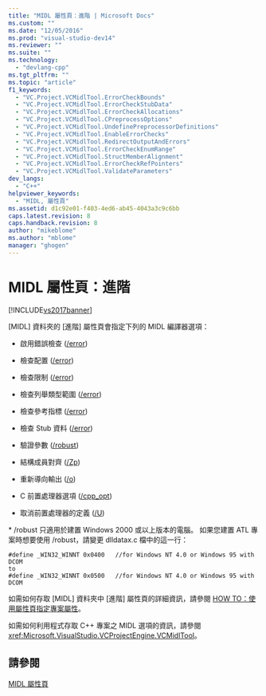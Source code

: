 ```yaml
---
title: "MIDL 屬性頁：進階 | Microsoft Docs"
ms.custom: ""
ms.date: "12/05/2016"
ms.prod: "visual-studio-dev14"
ms.reviewer: ""
ms.suite: ""
ms.technology: 
  - "devlang-cpp"
ms.tgt_pltfrm: ""
ms.topic: "article"
f1_keywords: 
  - "VC.Project.VCMidlTool.ErrorCheckBounds"
  - "VC.Project.VCMidlTool.ErrorCheckStubData"
  - "VC.Project.VCMidlTool.ErrorCheckAllocations"
  - "VC.Project.VCMidlTool.CPreprocessOptions"
  - "VC.Project.VCMidlTool.UndefinePreprocessorDefinitions"
  - "VC.Project.VCMidlTool.EnableErrorChecks"
  - "VC.Project.VCMidlTool.RedirectOutputAndErrors"
  - "VC.Project.VCMidlTool.ErrorCheckEnumRange"
  - "VC.Project.VCMidlTool.StructMemberAlignment"
  - "VC.Project.VCMidlTool.ErrorCheckRefPointers"
  - "VC.Project.VCMidlTool.ValidateParameters"
dev_langs: 
  - "C++"
helpviewer_keywords: 
  - "MIDL, 屬性頁"
ms.assetid: d1c92e01-f403-4ed6-ab45-4043a3c9c6bb
caps.latest.revision: 8
caps.handback.revision: 8
author: "mikeblome"
ms.author: "mblome"
manager: "ghogen"
---
```

# MIDL 屬性頁：進階
[!INCLUDE[vs2017banner](../assembler/inline/includes/vs2017banner.md)]

\[MIDL\] 資料夾的 \[進階\] 屬性頁會指定下列的 MIDL 編譯器選項：  
  
-   啟用錯誤檢查 \([\/error](http://msdn.microsoft.com/library/windows/desktop/aa367324)\)  
  
-   檢查配置 \([\/error](http://msdn.microsoft.com/library/windows/desktop/aa367324)\)  
  
-   檢查限制 \([\/error](http://msdn.microsoft.com/library/windows/desktop/aa367324)\)  
  
-   檢查列舉類型範圍 \([\/error](http://msdn.microsoft.com/library/windows/desktop/aa367324)\)  
  
-   檢查參考指標 \([\/error](http://msdn.microsoft.com/library/windows/desktop/aa367324)\)  
  
-   檢查 Stub 資料 \([\/error](http://msdn.microsoft.com/library/windows/desktop/aa367324)\)  
  
-   驗證參數 \([\/robust](http://msdn.microsoft.com/library/windows/desktop/aa367363)\)  
  
-   結構成員對齊 \([\/Zp](http://msdn.microsoft.com/library/windows/desktop/aa367388)\)  
  
-   重新導向輸出 \([\/o](http://msdn.microsoft.com/library/windows/desktop/aa367351)\)  
  
-   C 前置處理器選項 \([\/cpp\_opt](http://msdn.microsoft.com/library/windows/desktop/aa367318)\)  
  
-   取消前置處理器的定義 \([\/U](http://msdn.microsoft.com/library/windows/desktop/aa367373)\)  
  
 \* \/robust 只適用於建置 Windows 2000 或以上版本的電腦。  如果您建置 ATL 專案時想要使用 \/robust，請變更 dlldatax.c 檔中的這一行：  
  
```  
#define _WIN32_WINNT 0x0400   //for Windows NT 4.0 or Windows 95 with DCOM  
to   
#define _WIN32_WINNT 0x0500   //for Windows NT 4.0 or Windows 95 with DCOM  
```  
  
 如需如何存取 \[MIDL\] 資料夾中 \[進階\] 屬性頁的詳細資訊，請參閱 [HOW TO：使用屬性頁指定專案屬性](../misc/how-to-specify-project-properties-with-property-pages.md)。  
  
 如需如何利用程式存取 C\+\+ 專案之 MIDL 選項的資訊，請參閱 <xref:Microsoft.VisualStudio.VCProjectEngine.VCMidlTool>。  
  
## 請參閱  
 [MIDL 屬性頁](../ide/midl-property-pages.md)